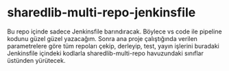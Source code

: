 # sharedlib-multi-repo-jenkinsfile
Bu repo içinde sadece Jenkinsfile barındıracak. Böylece vs code ile pipeline kodunu güzel güzel yazacağım. Sonra ana proje çalıştığında verilen parametrelere göre tüm repoları çekip, derleyip, test, yayın işlerini buradaki Jenkinsfile içindeki kodlarla sharedlib-multi-repo havuzundaki sınıflar üstünden yürütecek.
